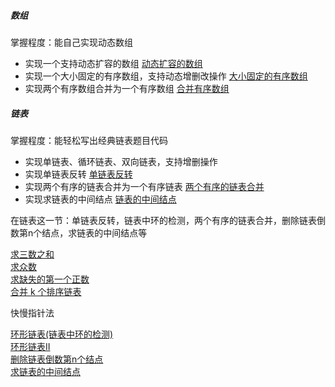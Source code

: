 ##### 数组

掌握程度：能自己实现动态数组
* 实现一个支持动态扩容的数组
  [动态扩容的数组](../src/main/java/com/kandy/algorithm/algo/lesson05_array/GenericArray.java)<br/>
* 实现一个大小固定的有序数组，支持动态增删改操作
  [大小固定的有序数组](../src/main/java/com/kandy/algorithm/algo/lesson05_array/Array.java)<br/>
* 实现两个有序数组合并为一个有序数组
  [合并有序数组](../src/main/java/com/kandy/algorithm/week01/L03_C88合并两个有序数组.java)<br/>


##### 链表

掌握程度：能轻松写出经典链表题目代码
* 实现单链表、循环链表、双向链表，支持增删操作
* 实现单链表反转
  [单链表反转](../src/main/java/com/kandy/algorithm/week01/L04_C206反转链表.java)<br/>
* 实现两个有序的链表合并为一个有序链表
  [两个有序的链表合并](../src/main/java/com/kandy/algorithm/week01/homework/LC21合并两个有序链表.java)<br/>
* 实现求链表的中间结点
  [链表的中间结点](../src/main/java/com/kandy/algorithm/week01/LC876链表的中间结点.java)<br/>

在链表这一节：单链表反转，链表中环的检测，两个有序的链表合并，删除链表倒数第n个结点，求链表的中间结点等


[求三数之和](../src/main/java/com/kandy/algorithm/week09/LC15三数之和.java)<br/>
[求众数](../src/main/java/com/kandy/algorithm/week02/LC169多数元素.java)<br/>
[求缺失的第一个正数](../src/main/java/com/kandy/algorithm/week01/LC41缺失的第一个正数.java)<br/>
[合并 k 个排序链表](../src/main/java/com/kandy/algorithm/week03/LC23合并K个升序链表.java) <br/>

快慢指针法

[环形链表(链表中环的检测)](https://leetcode.cn/problems/linked-list-cycle/description/)<br/>
[环形链表II](https://leetcode.cn/problems/linked-list-cycle-ii/description)<br/>
[删除链表倒数第n个结点](https://leetcode.cn/problems/linked-list-cycle-ii/description)<br/>
[求链表的中间结点](https://leetcode.cn/problems/middle-of-the-linked-list/description/)<br/>